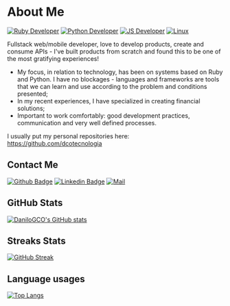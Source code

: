 # About Me

[![Ruby Developer](https://img.shields.io/badge/Ruby-CC0000?style=for-the-badge&logo=ruby&logoColor=white)](#)
[![Python Developer](https://img.shields.io/badge/Python-FFD43B?style=for-the-badge&logo=python&logoColor=blue)](#)
[![JS Developer](https://img.shields.io/badge/JS-F0F000?style=for-the-badge&logo=javascript&logoColor=blue)](#)
[![Linux](https://img.shields.io/badge/Linux-CCCCCC?style=for-the-badge&logo=manjaro&logoColor=blue)](#)

Fullstack web/mobile developer, love to develop products, create and consume APIs - I've built products from scratch and found this to be one of the most gratifying experiences!
- My focus, in relation to technology, has been on systems based on Ruby and Python. I have no blockages - languages and frameworks are tools that we can learn and use according to the problem and conditions presented;
- In my recent experiences, I have specialized in creating financial solutions;
- Important to work comfortably: good development practices, communication and very well defined processes.

I usually put my personal repositories here: <https://github.com/dcotecnologia>

## Contact Me

[![Github Badge](https://img.shields.io/badge/-Github-000?style=flat-square&logo=Github&logoColor=white&link=LINK_GIT)](https://github.com/danilogco)
[![Linkedin Badge](https://img.shields.io/badge/-LinkedIn-blue?style=flat-square&logo=Linkedin&logoColor=white&link=LINK_LINKEDIN)](https://www.linkedin.com/in/danilogco/)
[![Mail](https://img.shields.io/badge/Gmail-D14836?style=flat-square&logo=gmail&logoColor=white)](mailto:danilogcarolino)

## GitHub Stats

[![DaniloGCO's GitHub stats](https://github-readme-stats.vercel.app/api?username=danilogco)](https://github.com/anuraghazra/github-readme-stats)

## Streaks Stats

[![GitHub Streak](http://github-readme-streak-stats.herokuapp.com?user=danilogco&theme=dark&date_format=j%20M%5B%20Y%5D)](https://git.io/streak-stats)

## Language usages

[![Top Langs](https://github-readme-stats.vercel.app/api/top-langs/?username=danilogco&layout=full)](https://github.com/danilogco/github-readme-stats)

